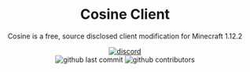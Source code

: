 <h1 align="center">
	Cosine Client
</h1>

<p align="center">
	Cosine is a free, source disclosed client modification for Minecraft 1.12.2
</p>

<div align="center">
	<a href="https://discord.gg/aG4RC42y">
		<img src="https://img.shields.io/discord/1070046787114643586?logo=discord" alt="discord"/>
	</a>
	<br>
		<img src="https://img.shields.io/github/last-commit/itsRythem/Cosine" alt="github last commit"/>
		<img src="https://img.shields.io/github/contributors/itsRythem/Cosine" alt="github contributors"/>
	<br>
</div>
